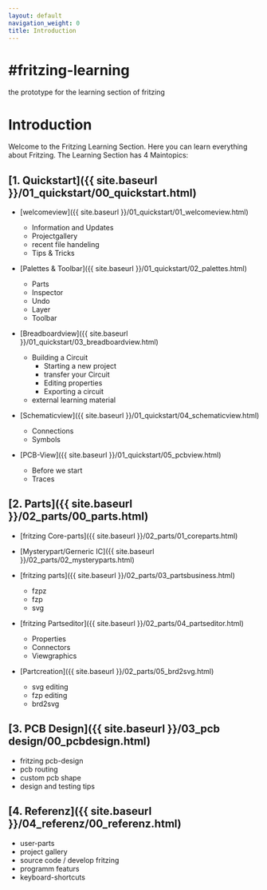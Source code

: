 ```yaml
---
layout: default
navigation_weight: 0
title: Introduction
---
```


#fritzing-learning
==================================================
the prototype for the learning section of fritzing

# Introduction

Welcome to the Fritzing Learning Section. Here you can learn everything about Fritzing.
The Learning Section has 4 Maintopics:

## [1. Quickstart]({{ site.baseurl }}/01_quickstart/00_quickstart.html)
* [welcomeview]({{ site.baseurl }}/01_quickstart/01_welcomeview.html)
  - Information and Updates
  - Projectgallery
  - recent file handeling
  - Tips & Tricks

* [Palettes & Toolbar]({{ site.baseurl }}/01_quickstart/02_palettes.html)
  - Parts
  - Inspector
  - Undo
  - Layer
  - Toolbar

* [Breadboardview]({{ site.baseurl }}/01_quickstart/03_breadboardview.html)
  + Building a Circuit
    - Starting a new project
    - transfer your Circuit
    - Editing properties
    - Exporting a circuit
  + external learning material

* [Schematicview]({{ site.baseurl }}/01_quickstart/04_schematicview.html)
  - Connections
  - Symbols

* [PCB-View]({{ site.baseurl }}/01_quickstart/05_pcbview.html)
  - Before we start
  - Traces



## [2. Parts]({{ site.baseurl }}/02_parts/00_parts.html)
- [fritzing Core-parts]({{ site.baseurl }}/02_parts/01_coreparts.html)

- [Mysterypart/Gerneric IC]({{ site.baseurl }}/02_parts/02_mysteryparts.html)

- [fritzing parts]({{ site.baseurl }}/02_parts/03_partsbusiness.html)
  - fzpz
  - fzp
  - svg

- [fritzing Partseditor]({{ site.baseurl }}/02_parts/04_partseditor.html)
  - Properties
  - Connectors
  - Viewgraphics

- [Partcreation]({{ site.baseurl }}/02_parts/05_brd2svg.html)
  - svg editing
  - fzp editing
  - brd2svg

## [3. PCB Design]({{ site.baseurl }}/03_pcb design/00_pcbdesign.html)
- fritzing pcb-design
- pcb routing
- custom pcb shape
- design and testing tips

## [4. Referenz]({{ site.baseurl }}/04_referenz/00_referenz.html)
- user-parts
- project gallery
- source code / develop fritzing
- programm featurs
- keyboard-shortcuts
